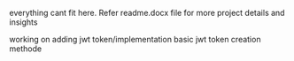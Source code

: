 everything cant fit here. Refer readme.docx file for more project details and insights

working on adding jwt token/implementation
basic jwt token creation methode
